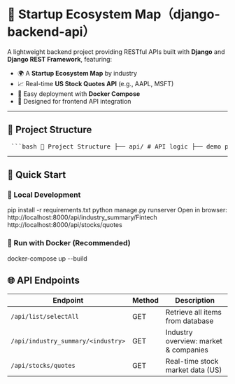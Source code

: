 # 🚀 Startup Ecosystem Map（django-backend-api）

A lightweight backend project providing RESTful APIs built with **Django** and **Django REST Framework**, featuring:

- 🌍 A **Startup Ecosystem Map** by industry
- 📈 Real-time **US Stock Quotes API** (e.g., AAPL, MSFT)
- 🐳 Easy deployment with **Docker Compose**
- 📄 Designed for frontend API integration

---

## 📂 Project Structure
<pre> ```bash 📁 Project Structure ├── api/ # API logic ├── demo_project/ # Django project settings ├── templates/ # HTML templates (e.g. industry summary) ├── Dockerfile # Docker build config ├── docker-compose.yml # Docker service definition └── requirements.txt # Dependencies ``` </pre>

---

## 🚀 Quick Start

### 🔧 Local Development
pip install -r requirements.txt
python manage.py runserver
Open in browser:
http://localhost:8000/api/industry_summary/Fintech
http://localhost:8000/api/stocks/quotes

### 🐳 Run with Docker (Recommended)
docker-compose up --build

## 🌐 API Endpoints
| Endpoint                           | Method | Description                           |
| ---------------------------------- | ------ | ------------------------------------- |
| `/api/list/selectAll`              | GET    | Retrieve all items from database      |
| `/api/industry_summary/<industry>` | GET    | Industry overview: market & companies |
| `/api/stocks/quotes`               | GET    | Real-time stock market data (US)      |
